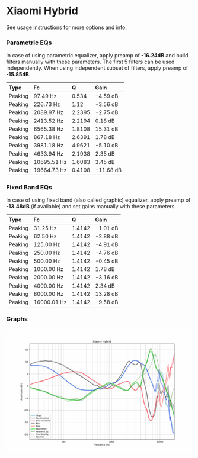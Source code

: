 # Xiaomi Hybrid
See [usage instructions](https://github.com/jaakkopasanen/AutoEq#usage) for more options and info.

### Parametric EQs
In case of using parametric equalizer, apply preamp of **-16.24dB** and build filters manually
with these parameters. The first 5 filters can be used independently.
When using independent subset of filters, apply preamp of **-15.85dB**.

| Type    | Fc          |      Q | Gain      |
|:--------|:------------|:-------|:----------|
| Peaking | 97.49 Hz    | 0.534  | -4.59 dB  |
| Peaking | 226.73 Hz   | 1.12   | -3.56 dB  |
| Peaking | 2089.97 Hz  | 2.2395 | -2.75 dB  |
| Peaking | 2413.52 Hz  | 2.2194 | 0.18 dB   |
| Peaking | 6565.38 Hz  | 1.8108 | 15.31 dB  |
| Peaking | 867.18 Hz   | 2.6391 | 1.78 dB   |
| Peaking | 3981.18 Hz  | 4.9621 | -5.10 dB  |
| Peaking | 4633.94 Hz  | 2.1938 | 2.35 dB   |
| Peaking | 10695.51 Hz | 1.6083 | 3.45 dB   |
| Peaking | 19664.73 Hz | 0.4108 | -11.68 dB |

### Fixed Band EQs
In case of using fixed band (also called graphic) equalizer, apply preamp of **-13.48dB**
(if available) and set gains manually with these parameters.

| Type    | Fc          |      Q | Gain     |
|:--------|:------------|:-------|:---------|
| Peaking | 31.25 Hz    | 1.4142 | -1.01 dB |
| Peaking | 62.50 Hz    | 1.4142 | -2.88 dB |
| Peaking | 125.00 Hz   | 1.4142 | -4.91 dB |
| Peaking | 250.00 Hz   | 1.4142 | -4.76 dB |
| Peaking | 500.00 Hz   | 1.4142 | -0.45 dB |
| Peaking | 1000.00 Hz  | 1.4142 | 1.78 dB  |
| Peaking | 2000.00 Hz  | 1.4142 | -3.16 dB |
| Peaking | 4000.00 Hz  | 1.4142 | 2.34 dB  |
| Peaking | 8000.00 Hz  | 1.4142 | 13.28 dB |
| Peaking | 16000.01 Hz | 1.4142 | -9.58 dB |

### Graphs
![](./Xiaomi%20Hybrid.png)